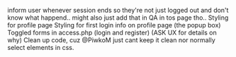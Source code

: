 inform user whenever session ends so they're not just logged out and don't know what happend.. might also just add that in QA in tos page tho..
Styling for profile page
Styling for first login info on profile page (the popup box)
Toggled forms in access.php (login and register) (ASK UX for details on why)
Clean up code, cuz @PiwkoM just cant keep it clean nor normally select elements in css.
